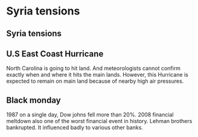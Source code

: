 # Syria tensions

## Syria tensions

## U.S East Coast Hurricane

North Carolina is going to hit land. And meteorologists cannot confirm exactly when and where it hits the main lands. However, this Hurricane is expected to remain on main land because of nearby high air pressures.

## Black monday

1987 on a single day, Dow johns fell more than 20%. 2008 financial meltdown also one of the worst financial event in history. Lehman brothers bankrupted. It influenced badly to various other banks.
